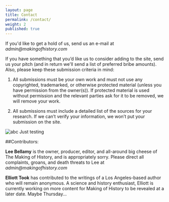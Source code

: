 ```yaml
---
layout: page
title: Contact
permalink: /contact/
weight: 2
published: true
---
```


If you'd like to get a hold of us, send us an e-mail at _admin@makingofhistory.com_ 
 
If you have something that you’d like us to consider adding to the site, send us your pitch (and in return we'll send a list of preferred bribe amounts). Also, please keep these submission criteria in mind:

1. All submissions must be your own work and must not use any copyrighted, trademarked, or otherwise protected material (unless you have permission from the owner(s)). If protected material is used without permission and the relevant parties ask for it to be removed, we will remove your work.

2. All submissions must include a detailed list of the sources for your research. If we can’t verify your information, we won’t put your submission on the site.

![abc]({{site.baseurl}}/images/PA100009.jpg)
Just testing

##Contributors:

**Lee Bellamy** is the owner, producer, editor, and all-around big cheese of The Making of History, and is appropriately sorry. Please direct all complaints, groans, and death threats to Lee at _admin@makingofhistory.com_

**Elliott Took** has contributed to the writings of a Los Angeles-based author who will remain anonymous. A science and history enthusiast, Elliott is currently working on more content for Making of History to be revealed at a later date. Maybe Thursday...
